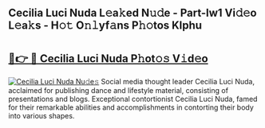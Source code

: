 ## Cecilia Luci Nuda L𝚎a𝚔ed N𝚞𝚍e - Part-Iw1 Vi𝚍𝚎o L𝚎a𝚔s - H𝚘𝚝 O𝚗𝚕yf𝚊ns P𝚑𝚘tos KIphu

# <h2><a href="http://kfe45v.oniu.top/?m=Cecilia+Luci+Nuda">🔗👉 🔴 Cecilia Luci Nuda P𝚑ot𝚘𝚜 V𝚒d𝚎o</a></h2>

[![Cecilia Luci Nuda Nu𝚍e𝚜](https://i.imgur.com/0qMVB7G.gif)](http://kfe45v.oniu.top/?m=Cecilia+Luci+Nuda)
Social media thought leader Cecilia Luci Nuda, acclaimed for publishing dance and lifestyle material, consisting of presentations and blogs. Exceptional contortionist Cecilia Luci Nuda, famed for their remarkable abilities and accomplishments in contorting their body into various shapes.  
